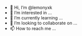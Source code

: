 - 👋 Hi, I’m @lemonyxk
- 👀 I’m interested in ...
- 🌱 I’m currently learning ...
- 💞️ I’m looking to collaborate on ...
- 📫 How to reach me ...

<!---
lemonyxk/lemonyxk is a ✨ special ✨ repository because its `README.md` (this file) appears on your GitHub profile.
You can click the Preview link to take a look at your changes.
--->
